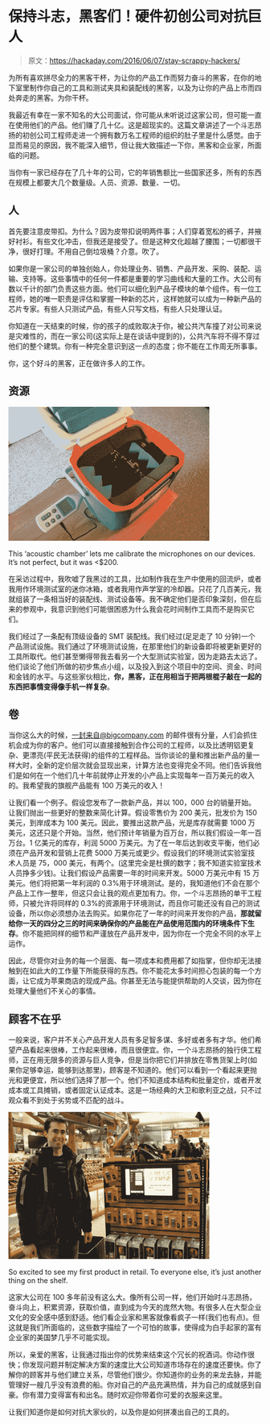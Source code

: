 # 保持斗志，黑客们！硬件初创公司对抗巨人

> 原文：<https://hackaday.com/2016/06/07/stay-scrappy-hackers/>

为所有喜欢拼尽全力的黑客干杯，为让你的产品工作而努力奋斗的黑客，在你的地下室里制作你自己的工具和测试夹具和装配线的黑客，以及为让你的产品上市而四处奔走的黑客。为你干杯。

我最近有幸在一家不知名的大公司面试，你可能从未听说过这家公司，但可能一直在使用他们的产品。他们赚了几十亿。这是超现实的。这篇文章讲述了一个斗志昂扬的初创公司工程师走进一个拥有数万名工程师的组织的肚子里是什么感觉。由于显而易见的原因，我不能深入细节，但让我大致描述一下你，黑客和企业家，所面临的问题。

当你有一家已经存在了几十年的公司，它的年销售额比一些国家还多，所有的东西在规模上都要大几个数量级。人员、资源、数量、一切。

## 人

首先要注意皮带扣。为什么？因为皮带扣说明两件事；人们穿着宽松的裤子，并掖好衬衫。有些文化冲击，但我还是接受了。但是这种文化超越了腰围；一切都很干净，很好打理。不用自己倒垃圾桶？介意。吹了。

如果你是一家公司的单独创始人，你处理业务、销售、产品开发、采购、装配、运输、支持等。这些事情中的任何一件都是重要的学习曲线和大量的工作。大公司有数以千计的部门负责这些方面。他们可以细化到产品子模块的单个组件。有一位工程师，她的唯一职责是评估和掌握一种新的芯片，这样她就可以成为一种新产品的芯片专家。有些人只测试产品，有些人只写文档，有些人只处理认证。

你知道在一天结束的时候，你的孩子的成败取决于你，被公共汽车撞了对公司来说是灾难性的，而在一家公司(这实际上是在谈话中提到的)，公共汽车将不得不穿过他们的整个建筑。你有一种完全意识到这一点的态度；你不能在工作周无所事事。

你，这个好斗的黑客，正在做许多人的工作。

## 资源

![This 'acoustic chamber' lets me calibrate the microphones on our devices. It's not perfect, but it was <$200.](img/aead8c636ba3964e6305da27e204548b.png)

This ‘acoustic chamber’ lets me calibrate the microphones on our devices. It’s not perfect, but it was <$200.

在采访过程中，我吹嘘了我黑过的工具，比如制作我在生产中使用的回流炉，或者我用作环境测试室的迷你冰箱，或者我用作声学室的冷却器。只花了几百美元，我就组装了一条相当好的装配线、测试设备等。我不确定他们是否印象深刻，但在后来的参观中，我意识到他们可能很困惑为什么我会花时间制作工具而不是购买它们。

我们经过了一条配有顶级设备的 SMT 装配线。我们经过(足足走了 10 分钟)一个产品测试设施。我们通过了环境测试设施，在那里他们的新设备即将被更新更好的工具所取代。他们甚至懒得带我去看另一个大型测试实验室，因为走路去太远了。他们谈论了他们所做的初步焦点小组，以及投入到这个项目中的空间、资金、时间和金钱的水平。与这些家伙相比，**你，黑客，正在用相当于把两根棍子敲在一起的东西把事情变得像手机一样复杂**。

## 卷

当你这么大的时候，一封来自@bigcompany.com 的邮件很有分量，人们会抓住机会成为你的客户。他们可以直接接触到合作公司的工程师，以及比透明铝更复杂、更漂亮(平民无法获得)的组件的工程样品。当你谈论的量和推出新产品的量一样大时，全新的定价层次就会显现出来，计算方法也变得完全不同。他们告诉我他们是如何在一个他们几十年前就停止开发的小产品上实现每年一百万美元的收入的。我希望我的旗舰产品能有 100 万美元的收入！

让我们看一个例子。假设您发布了一款新产品，并以 100，000 台的销量开始。让我们抛出一些更好的整数来简化计算。假设零售价为 200 美元，批发价为 150 美元，到岸成本为 100 美元。因此，要推出这款产品，光是库存就需要 1000 万美元，这还只是个开始。当然，他们预计年销量为百万台，所以我们假设一年一百万台。1 亿美元的库存，利润 5000 万美元。为了在一年后达到收支平衡，他们必须在产品开发和营销上花费 5000 万美元或更少。假设我们的环境测试实验室技术人员是 75，000 美元，有两个。(这里完全是杜撰的数字；我不知道实验室技术人员挣多少钱)。让我们假设产品需要一年的时间来开发。5000 万美元中有 15 万美元。他们将把第一年利润的 0.3%用于环境测试。是的，我知道他们不会在那个产品上工作一整年，但这只会让我的观点更加有力。你，一个斗志昂扬的单干工程师，只被允许将同样的 0.3%的资源用于环境测试，而且你可能还没有自己的测试设备，所以你必须想办法去购买。如果你花了一年的时间来开发你的产品，**那就留给你一天的四分之三的时间来确保你的产品能在产品使用范围内的环境条件下生存**。你不能把同样的细节和严谨放在产品开发中，因为你在一个完全不同的水平上运作。

因此，尽管你对业务的每一个层面、每一项成本和费用都了如指掌，但你却无法接触到在如此大的工作量下所能获得的东西。你不能花太多时间担心包装的每一个方面，让它成为苹果商店的现成产品。你甚至无法与能提供帮助的人交谈，因为你在处理大量他们不关心的事情。

## 顾客不在乎

一般来说，客户并不关心产品开发人员有多足智多谋、多好或者多有才华。他们希望产品看起来很棒，工作起来很棒，而且很便宜。你，一个斗志昂扬的独行侠工程师，正在用无限多的资源与巨人竞争，但是当你把它们并排放在零售货架上时(如果你足够幸运，能够到达那里)，顾客是不知道的。他们可以看到一个看起来更抛光和更便宜，所以他们选择了那一个。他们不知道成本结构和批量定价，或者开发成本或工具摊销，或者固定认证成本。这是一场经典的大卫和歌利亚之战，只不过观众看不到处于劣势或不匹配的战斗。

![So excited to see my first product in retail. To everyone else, it's just another thing on the shelf.](img/00e00b7bf70f3e037f317704cc97cdac.png)

So excited to see my first product in retail. To everyone else, it’s just another thing on the shelf.

这家大公司在 100 多年前没有这么大。像所有公司一样，他们开始时斗志昂扬，奋斗向上，积累资源，获取价值，直到成为今天的庞然大物。有很多人在大型企业文化的安全感中感到舒适。他们看企业家和黑客就像看疯子一样(我们也有点)。但这就是我们所面临的，这些数字描绘了一个可怕的故事，使得成为白手起家的富有企业家的美国梦几乎不可能实现。

所以，亲爱的黑客，让我通过指出你的优势来结束这个冗长的祝酒词。你动作很快；你发现问题并制定解决方案的速度比大公司知道市场存在的速度还要快。你了解你的顾客并与他们建立关系，尽管他们很少。你知道你的业务的来龙去脉，并能管理好一艘几乎没有浪费的船。你对自己的产品充满热情，并为自己的成就感到自豪。你有潜力变得富有和出名。随时欢迎你带着你可爱的衣服来这里。

让我们知道你是如何对抗大家伙的，以及你是如何拼凑出自己的工具的。